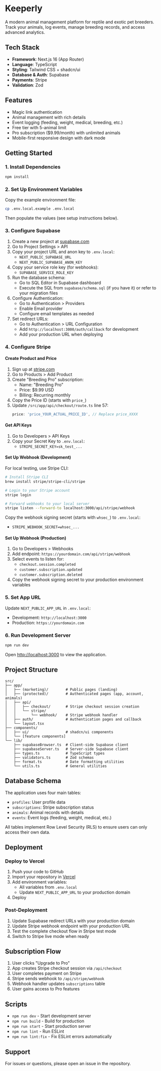 # Keeperly

A modern animal management platform for reptile and exotic pet breeders. Track your animals, log events, manage breeding records, and access advanced analytics.

## Tech Stack

- **Framework**: Next.js 16 (App Router)
- **Language**: TypeScript
- **Styling**: Tailwind CSS + shadcn/ui
- **Database & Auth**: Supabase
- **Payments**: Stripe
- **Validation**: Zod

## Features

- Magic link authentication
- Animal management with rich details
- Event logging (feeding, weight, medical, breeding, etc.)
- Free tier with 5-animal limit
- Pro subscription ($9.99/month) with unlimited animals
- Mobile-first responsive design with dark mode

## Getting Started

### 1. Install Dependencies

```bash
npm install
```

### 2. Set Up Environment Variables

Copy the example environment file:

```bash
cp .env.local.example .env.local
```

Then populate the values (see setup instructions below).

### 3. Configure Supabase

1. Create a new project at [supabase.com](https://supabase.com)
2. Go to Project Settings > API
3. Copy your project URL and anon key to `.env.local`:
   - `NEXT_PUBLIC_SUPABASE_URL`
   - `NEXT_PUBLIC_SUPABASE_ANON_KEY`
4. Copy your service role key (for webhooks):
   - `SUPABASE_SERVICE_ROLE_KEY`
5. Run the database schema:
   - Go to SQL Editor in Supabase dashboard
   - Execute the SQL from `supabase/schema.sql` (if you have it) or refer to your migration files
6. Configure Authentication:
   - Go to Authentication > Providers
   - Enable Email provider
   - Configure email templates as needed
7. Set redirect URLs:
   - Go to Authentication > URL Configuration
   - Add `http://localhost:3000/auth/callback` for development
   - Add your production URL when deploying

### 4. Configure Stripe

#### Create Product and Price

1. Sign up at [stripe.com](https://stripe.com)
2. Go to Products > Add Product
3. Create "Breeding Pro" subscription:
   - Name: "Breeding Pro"
   - Price: $9.99 USD
   - Billing: Recurring monthly
4. Copy the Price ID (starts with `price_`)
5. Update `/src/app/api/checkout/route.ts` line 57:
   ```typescript
   price: 'price_YOUR_ACTUAL_PRICE_ID', // Replace price_XXXX
   ```

#### Get API Keys

1. Go to Developers > API Keys
2. Copy your Secret Key to `.env.local`:
   - `STRIPE_SECRET_KEY=sk_test_...`

#### Set Up Webhook (Development)

For local testing, use Stripe CLI:

```bash
# Install Stripe CLI
brew install stripe/stripe-cli/stripe

# Login to your Stripe account
stripe login

# Forward webhooks to your local server
stripe listen --forward-to localhost:3000/api/stripe/webhook
```

Copy the webhook signing secret (starts with `whsec_`) to `.env.local`:
- `STRIPE_WEBHOOK_SECRET=whsec_...`

#### Set Up Webhook (Production)

1. Go to Developers > Webhooks
2. Add endpoint: `https://yourdomain.com/api/stripe/webhook`
3. Select events to listen for:
   - `checkout.session.completed`
   - `customer.subscription.updated`
   - `customer.subscription.deleted`
4. Copy the webhook signing secret to your production environment variables

### 5. Set App URL

Update `NEXT_PUBLIC_APP_URL` in `.env.local`:
- Development: `http://localhost:3000`
- Production: `https://yourdomain.com`

### 6. Run Development Server

```bash
npm run dev
```

Open [http://localhost:3000](http://localhost:3000) to view the application.

## Project Structure

```
src/
├── app/
│   ├── (marketing)/        # Public pages (landing)
│   ├── (protected)/        # Authenticated pages (app, account, animals)
│   ├── api/
│   │   ├── checkout/       # Stripe checkout session creation
│   │   └── stripe/
│   │       └── webhook/    # Stripe webhook handler
│   ├── auth/               # Authentication pages and callback
│   └── layout.tsx
├── components/
│   ├── ui/                 # shadcn/ui components
│   └── [feature components]
└── lib/
    ├── supabaseBrowser.ts  # Client-side Supabase client
    ├── supabaseServer.ts   # Server-side Supabase client
    ├── types.ts            # TypeScript types
    ├── validators.ts       # Zod schemas
    ├── format.ts           # Date formatting utilities
    └── utils.ts            # General utilities
```

## Database Schema

The application uses four main tables:

- `profiles`: User profile data
- `subscriptions`: Stripe subscription status
- `animals`: Animal records with details
- `events`: Event logs (feeding, weight, medical, etc.)

All tables implement Row Level Security (RLS) to ensure users can only access their own data.

## Deployment

### Deploy to Vercel

1. Push your code to GitHub
2. Import your repository in [Vercel](https://vercel.com)
3. Add environment variables:
   - All variables from `.env.local`
   - Update `NEXT_PUBLIC_APP_URL` to your production domain
4. Deploy

### Post-Deployment

1. Update Supabase redirect URLs with your production domain
2. Update Stripe webhook endpoint with your production URL
3. Test the complete checkout flow in Stripe test mode
4. Switch to Stripe live mode when ready

## Subscription Flow

1. User clicks "Upgrade to Pro"
2. App creates Stripe checkout session via `/api/checkout`
3. User completes payment on Stripe
4. Stripe sends webhook to `/api/stripe/webhook`
5. Webhook handler updates `subscriptions` table
6. User gains access to Pro features

## Scripts

- `npm run dev` - Start development server
- `npm run build` - Build for production
- `npm run start` - Start production server
- `npm run lint` - Run ESLint
- `npm run lint:fix` - Fix ESLint errors automatically

## Support

For issues or questions, please open an issue in the repository.
